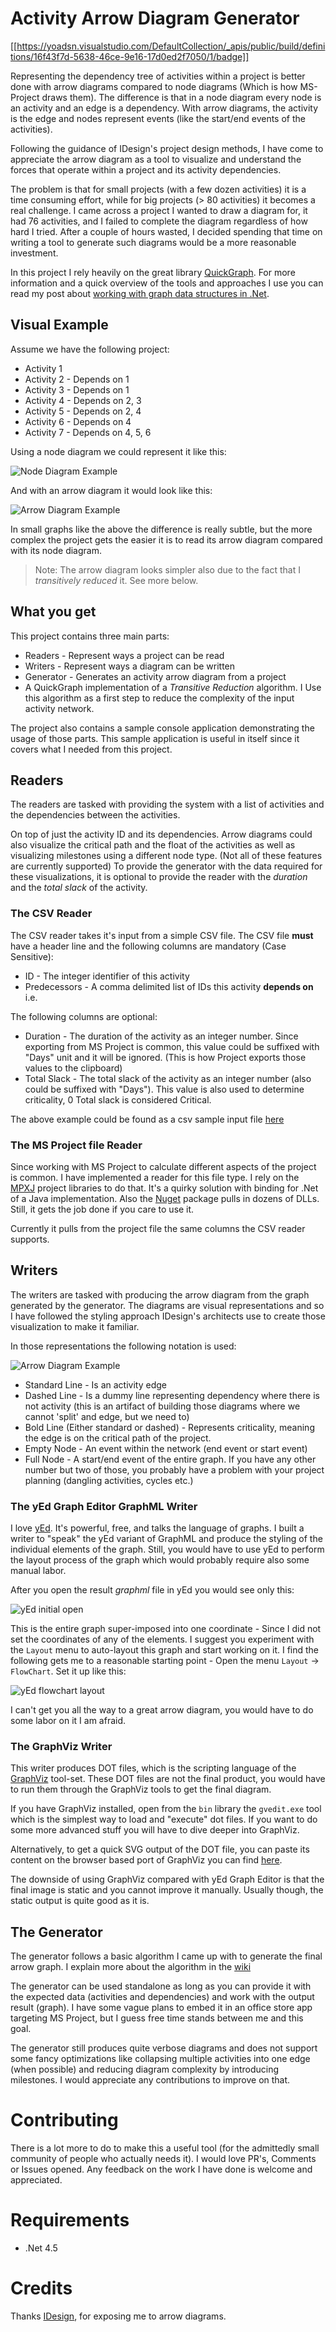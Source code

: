 Activity Arrow Diagram Generator
======

[[https://yoadsn.visualstudio.com/DefaultCollection/_apis/public/build/definitions/16f43f7d-5638-46ce-9e16-17d0ed2f7050/1/badge]]

Representing the dependency tree of activities within a project is better done with arrow diagrams compared to node diagrams (Which is how MS-Project draws them). The difference is that in a node diagram every node is an activity and an edge is a dependency. With arrow diagrams, the activity is the edge and nodes represent events (like the start/end events of the activities).

Following the guidance of IDesign's project design methods, I have come to appreciate the arrow diagram as a tool to visualize and understand the forces that operate within a project and its activity dependencies.

The problem is that for small projects (with a few dozen activities) it is a time consuming effort, while for big projects (> 80 activities) it becomes a real challenge. I came across a project I wanted to draw a diagram for, it had 76 activities, and I failed to complete the diagram regardless of how hard I tried. After a couple of hours wasted, I decided spending that time on writing a tool to generate such diagrams would be a more reasonable investment.

In this project I rely heavily on the great library [QuickGraph](https://quickgraph.codeplex.com/). For more information and a quick overview of the tools and approaches I use you can read my post about [working with graph data structures in .Net](http://blog.boxofbolts.com/dotnet/graphs/2015/08/31/working_with_graph_data_structures_dot_net/).

## Visual Example ##

Assume we have the following project:

* Activity 1
* Activity 2 - Depends on 1
* Activity 3 - Depends on 1
* Activity 4 - Depends on 2, 3
* Activity 5 - Depends on 2, 4
* Activity 6 - Depends on 4
* Activity 7 - Depends on 4, 5, 6

Using a node diagram we could represent it like this:

![Node Diagram Example](./docs/assets/node-example.png "Node Diagram Example")

And with an arrow diagram it would look like this:

![Arrow Diagram Example](./docs/assets/arrow-example.png "Arrow Diagram Example")

In small graphs like the above the difference is really subtle, but the more complex the project gets the easier it is to read its arrow diagram compared with its node diagram.

> Note: The arrow diagram looks simpler also due to the fact that I *transitively reduced* it. See more below.

## What you get ##

This project contains three main parts:

- Readers - Represent ways a project can be read
- Writers - Represent ways a diagram can be written
- Generator - Generates an activity arrow diagram from a project
- A QuickGraph implementation of a *Transitive Reduction* algorithm. I Use this algorithm as a first step to reduce the complexity of the input activity network.

The project also contains a sample console application demonstrating the usage of those parts. This sample application is useful in itself since it covers what I needed from this project.

## Readers ##

The readers are tasked with providing the system with a list of activities and the dependencies between the activities. 

On top of just the activity ID and its dependencies. Arrow diagrams could also visualize the critical path and the float of the activities as well as visualizing milestones using a different node type. (Not all of these features are currently supported) To provide the generator with the data required for these visualizations, it is optional to provide the reader with the *duration* and the *total slack* of the activity.

### The CSV Reader ###

The CSV reader takes it's input from a simple CSV file. The CSV file **must** have a header line and the following columns are mandatory (Case Sensitive):

- ID - The integer identifier of this activity
- Predecessors - A comma delimited list of IDs this activity **depends on** i.e.

The following columns are optional:

- Duration - The duration of the activity as an integer number. Since exporting from MS Project is common, this value could be suffixed with "Days" unit and it will be ignored. (This is how Project exports those values to the clipboard)
- Total Slack - The total slack of the activity as an integer number (also could be suffixed with "Days"). This value is also used to determine criticality, 0 Total slack is considered Critical.

The above example could be found as a csv sample input file [here](./docs/assets/sampleInput.csv)

### The MS Project file Reader ###

Since working with MS Project to calculate different aspects of the project is common. I have implemented a reader for this file type. I rely on the [MPXJ](http://mpxj.sourceforge.net/) project libraries to do that. It's a quirky solution with binding for .Net of a Java implementation. Also the [Nuget](https://www.nuget.org/packages/net.sf.mpxj/) package pulls in dozens of DLLs. Still, it gets the job done if you care to use it.

Currently it pulls from the project file the same columns the CSV reader supports.

## Writers ##

The writers are tasked with producing the arrow diagram from the graph generated by the generator. The diagrams are visual representations and so I have followed the styling approach IDesign's architects use to create those visualization to make it familiar.

In those representations the following notation is used:

![Arrow Diagram Example](./docs/assets/arrow-legend.png "Arrow Diagram Legend")

- Standard Line - Is an activity edge
- Dashed Line - Is a dummy line representing dependency where there is not activity (this is an artifact of building those diagrams where we cannot 'split' and edge, but we need to)
- Bold Line (Either standard or dashed) - Represents criticality, meaning the edge is on the critical path of the project.
- Empty Node - An event within the network (end event or start event)
- Full Node - A start/end event of the entire graph. If you have any other number but two of those, you probably have a problem with your project planning (dangling activities, cycles etc.)

### The yEd Graph Editor GraphML Writer ###

I love [yEd](http://www.yworks.com/en/products/yfiles/yed/). It's powerful, free, and talks the language of graphs. I built a writer to "speak" the yEd variant of GraphML and produce the styling of the individual elements of the graph. Still, you would have to use yEd to perform the layout process of the graph which would probably require also some manual labor.

After you open the result *graphml* file in yEd you would see only this:

![yEd initial open](./docs/assets/yed-writer-initial.png "Black hole of yEd")

This is the entire graph super-imposed into one coordinate - Since I did not set the coordinates of any of the elements. I suggest you experiment with the `Layout` menu to auto-layout this graph and start working on it. I find the following gets me to a reasonable starting point - Open the menu `Layout` -> `FlowChart`. Set it up like this:

![yEd flowchart layout](./docs/assets/yed-flowchart-layout.png "yEd flowchart layout settings you could try")

I can't get you all the way to a great arrow diagram, you would have to do some labor on it I am afraid.

### The GraphViz Writer ###

This writer produces DOT files, which is the scripting language of the [GraphViz](http://www.graphviz.org/) tool-set. These DOT files are not the final product, you would have to run them through the GraphViz tools to get the final diagram.

If you have GraphViz installed, open from the `bin` library the `gvedit.exe` tool which is the simplest way to load and "execute" dot files. If you want to do some more advanced stuff you will have to dive deeper into GraphViz.

Alternatively, to get a quick SVG output of the DOT file, you can paste its content on the browser based port of GraphViz you can find [here](http://www.webgraphviz.com/).

The downside of using GraphViz compared with yEd Graph Editor is that the final image is static and you cannot improve it manually. Usually though, the static output is quite good as it is.

## The Generator ##

The generator follows a basic algorithm I came up with to generate the final arrow graph. I explain more about the algorithm in the [wiki](https://github.com/yoadsn/ArrowDiagramGenerator/wiki/Diagram-Generation-Algorithm)

The generator can be used standalone as long as you can provide it with the expected data (activities and dependencies) and work with the output result (graph). I have some vague plans to embed it in an office store app targeting MS Project, but I guess free time stands between me and this goal.

The generator still produces quite verbose diagrams and does not support some fancy optimizations like collapsing multiple activities into one edge (when possible) and reducing diagram complexity by introducing milestones. I would appreciate any contributions to improve on that.

# Contributing #

There is a lot more to do to make this a useful tool (for the admittedly small community of people who actually needs it). I would love PR's, Comments or Issues opened. Any feedback on the work I have done is welcome and appreciated.


# Requirements #

- .Net 4.5

# Credits #

Thanks [IDesign](http://www.idesign.net/), for exposing me to arrow diagrams.
